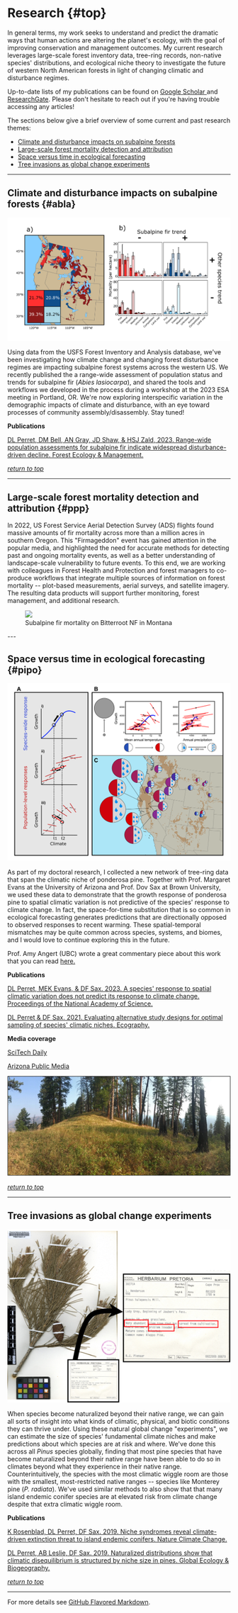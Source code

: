 # Research {#top}

In general terms, my work seeks to understand and predict the dramatic ways that human actions are altering the planet's ecology, with the goal of improving conservation and management outcomes. My current research leverages large-scale forest inventory data, tree-ring records, non-native species' distributions, and ecological niche theory to investigate the future of western North American forests in light of changing climatic and disturbance regimes.

Up-to-date lists of my publications can be found on [Google Scholar ](https://scholar.google.com/citations?user=E_yUYQkAAAAJ&hl=en) and [ResearchGate](https://www.researchgate.net/profile/Daniel-Perret). Please don't hesitate to reach out if you're having trouble accessing any articles!

The sections below give a brief overview of some current and past research themes:

- [Climate and disturbance impacts on subalpine forests](#abla)
- [Large-scale forest mortality detection and attribution](#ppp)
- [Space versus time in ecological forecasting](#pipo)
- [Tree invasions as global change experiments](#pinus)

---

## Climate and disturbance impacts on subalpine forests {#abla}

<img src="../images/comm_mort_revision.png?raw=true"/>

Using data from the USFS Forest Inventory and Analysis database, we've been investigating how climate change and changing forest disturbance regimes are impacting subalpine forest systems across the western US. We recently published the a range-wide assessment of population status and trends for subalpine fir (*Abies lasiocarpa*), and shared the tools and workflows we developed in the process during a workshop at the 2023 ESA meeting in Portland, OR. We're now exploring interspecific variation in the demographic impacts of climate and disturbance, with an eye toward processes of community assembly/disassembly. Stay tuned!

**Publications**

[DL Perret, DM Bell, AN Gray, JD Shaw, & HSJ Zald, 2023. Range-wide population assessments for subalpine fir indicate widespread disturbance-driven decline. Forest Ecology & Management.](https://www.sciencedirect.com/science/article/pii/S0378112723003626?via%3Dihub)

[*return to top*](#top)

---

## Large-scale forest mortality detection and attribution {#ppp}

In 2022, US Forest Service Aerial Detection Survey (ADS) flights found massive amounts of fir mortality across more than a million acres in southern Oregon. This "Firmageddon" event has gained attention in the popular media, and highlighted the need for accurate methods for detecting past and ongoing mortality events, as well as a better understanding of landscape-scale vulnerability to future events. To this end, we are working with colleagues in Forest Health and Protection and forest managers to co-produce workflows that integrate multiple sources of information on forest mortality -- plot-based measurements, aerial surveys, and satellite imagery. The resulting data products will support further monitoring, forest management, and additional research.

<figure>
<img src="../images/abla2.jpg?raw=true"/>
<figcaption>Subalpine fir mortality on Bitterroot NF in Montana</figcaption>
</figure>
---

## Space versus time in ecological forecasting {#pipo}

<img src="../images/fig1_112223_imagefile.png?raw=true"/>

As part of my doctoral research, I collected a  new network of tree-ring data that span the climatic niche of ponderosa pine. Together with Prof. Margaret Evans at the University of Arizona and Prof. Dov Sax at Brown University, we used these data to demonstrate that the growth response of ponderosa pine to spatial climatic variation is not predictive of the species' response to climate change. In fact, the space-for-time substitution that is so common in ecological forecasting generates predictions that are directionally opposed to observed responses to recent warming. These spatial-temporal mismatches may be quite common across species, systems, and biomes, and I would love to continue exploring this in the future.

Prof. Amy Angert (UBC) wrote a great commentary piece about this work that you can read [here.](https://www.pnas.org/doi/10.1073/pnas.2320424121)

**Publications**

[DL Perret, MEK Evans, & DF Sax. 2023. A species' response to spatial climatic variation does not predict its response to climate change. Proceedings of the National Academy of Science.](https://www.pnas.org/doi/10.1073/pnas.2304404120)

[DL Perret & DF Sax. 2021. Evaluating alternative study designs for optimal sampling of species' climatic niches. Ecography.](https://nsojournals.onlinelibrary.wiley.com/doi/full/10.1111/ecog.06014)

**Media coverage**

[SciTech Daily](https://scitechdaily.com/dangerously-misleading-scientists-using-flawed-strategy-in-predicting-species-responses-to-climate-change)

[Arizona Public Media](https://news.azpm.org/p/azpmnews/2024/1/2/218603-ua-scientists-uncover-methodology-problem-in-climate-research)

<img src="../images/field_pic5.jpg?raw=true"/>


[*return to top*](#top)

---

## Tree invasions as global change experiments

<img src="../images/herbarium_image.png?raw=true"/>

When species become naturalized beyond their native range, we can gain all sorts of insight into what kinds of climatic, physical, and biotic conditions they can thrive under. Using these natural global change "experiments", we can estimate the size of species' fundamental climate niches and make predictions about which species are at risk and where. We've done this across all *Pinus* species globally, finding that most pine species that have become naturalized beyond their native range have been able to do so in climates beyond what they experience in their native range. Counterintuitively, the species with the most climatic wiggle room are those with the smallest, most-restricted native ranges -- species like Monterey pine (*P. radiata*). We've used similar methods to also show that that many island endemic conifer species are at elevated risk from climate change despite that extra climatic wiggle room.


**Publications**

[K Rosenblad, DL Perret, DF Sax. 2019. Niche syndromes reveal climate-driven extinction threat to island endemic conifers. Nature Climate Change.](https://www.nature.com/articles/s41558-019-0530-9)

[DL Perret, AB Leslie, DF Sax. 2019. Naturalized distributions show that climatic disequilibrium is structured by niche size in pines. Global Ecology & Biogeography.](https://onlinelibrary.wiley.com/doi/10.1111/geb.12862)


[*return to top*](#top)

---

For more details see [GitHub Flavored Markdown](https://guides.github.com/features/mastering-markdown/).
